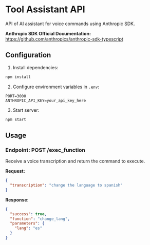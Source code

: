 # Tool Assistant API

API of AI assistant for voice commands using Anthropic SDK.

**Anthropic SDK Official Documentation:** https://github.com/anthropics/anthropic-sdk-typescript

## Configuration

1. Install dependencies:
```bash
npm install
```

2. Configure environment variables in `.env`:
```
PORT=3000
ANTHROPIC_API_KEY=your_api_key_here
```

3. Start server:
```bash
npm start
```

## Usage

### Endpoint: POST /exec_function

Receive a voice transcription and return the command to execute.

**Request:**
```json
{
  "transcription": "change the language to spanish"
}
```

**Response:**
```json
{
  "success": true,
  "function": "change_lang",
  "parameters": {
    "lang": "es"
  }
}
```

